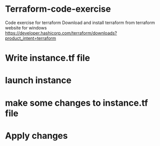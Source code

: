 # Terraform-code-exercise
Code exercise for terraform
Download and install terraform from terraform website for windows
https://developer.hashicorp.com/terraform/downloads?product_intent=terraform

# Write instance.tf file
# launch instance
# make some changes to instance.tf file
# Apply changes 
